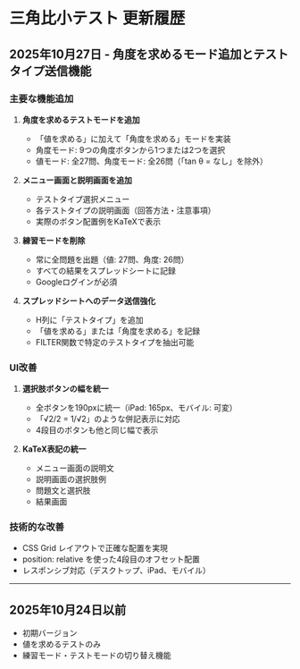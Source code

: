 # 三角比小テスト 更新履歴

## 2025年10月27日 - 角度を求めるモード追加とテストタイプ送信機能

### 主要な機能追加
1. **角度を求めるテストモードを追加**
   - 「値を求める」に加えて「角度を求める」モードを実装
   - 角度モード: 9つの角度ボタンから1つまたは2つを選択
   - 値モード: 全27問、角度モード: 全26問（「tan θ = なし」を除外）

2. **メニュー画面と説明画面を追加**
   - テストタイプ選択メニュー
   - 各テストタイプの説明画面（回答方法・注意事項）
   - 実際のボタン配置例をKaTeXで表示

3. **練習モードを削除**
   - 常に全問題を出題（値: 27問、角度: 26問）
   - すべての結果をスプレッドシートに記録
   - Googleログインが必須

4. **スプレッドシートへのデータ送信強化**
   - H列に「テストタイプ」を追加
   - 「値を求める」または「角度を求める」を記録
   - FILTER関数で特定のテストタイプを抽出可能

### UI改善
1. **選択肢ボタンの幅を統一**
   - 全ボタンを190pxに統一（iPad: 165px、モバイル: 可変）
   - 「√2/2 = 1/√2」のような併記表示に対応
   - 4段目のボタンも他と同じ幅で表示

2. **KaTeX表記の統一**
   - メニュー画面の説明文
   - 説明画面の選択肢例
   - 問題文と選択肢
   - 結果画面

### 技術的な改善
- CSS Grid レイアウトで正確な配置を実現
- position: relative を使った4段目のオフセット配置
- レスポンシブ対応（デスクトップ、iPad、モバイル）

---

## 2025年10月24日以前
- 初期バージョン
- 値を求めるテストのみ
- 練習モード・テストモードの切り替え機能
